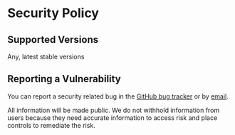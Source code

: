 # Security Policy

## Supported Versions

Any, latest stable versions

## Reporting a Vulnerability

You can report a security related bug in the [GitHub bug tracker](https://github.com/artem-solovev/regexify-string/issues) or by [email](artem.solovev.lse@gmail.com).

All information will be made public. We do not withhold information from users because they need accurate information to access risk and place controls to remediate the risk.
